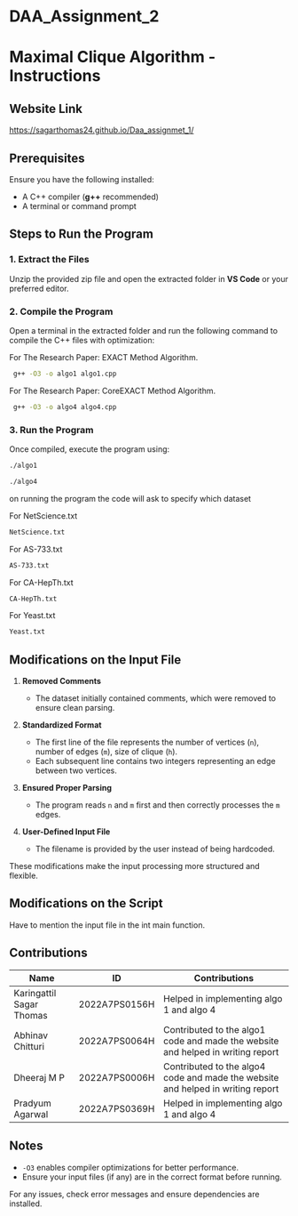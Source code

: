 # DAA_Assignment_2
# Maximal Clique Algorithm - Instructions
## Website Link
https://sagarthomas24.github.io/Daa_assignmet_1/
## Prerequisites
Ensure you have the following installed:

- A C++ compiler (**g++** recommended)
- A terminal or command prompt

## Steps to Run the Program

### 1. Extract the Files
Unzip the provided zip file and open the extracted folder in **VS Code** or your preferred editor.

### 2. Compile the Program
Open a terminal in the extracted folder and run the following command to compile the C++ files with optimization:

For The Research Paper:  EXACT Method Algorithm.
```bash
 g++ -O3 -o algo1 algo1.cpp
```

For The Research Paper:  CoreEXACT Method Algorithm.
```bash
 g++ -O3 -o algo4 algo4.cpp
```



### 3. Run the Program
Once compiled, execute the program using:

```bash
./algo1
```

```bash
./algo4
```
on running the program the code will ask to specify which dataset 

For NetScience.txt
``` bash
NetScience.txt
```
For AS-733.txt
```bash
AS-733.txt
```
For CA-HepTh.txt
``` bash
CA-HepTh.txt
```

For Yeast.txt
``` bash
Yeast.txt
```


## Modifications on the Input File  

1. **Removed Comments**  
   - The dataset initially contained comments, which were removed to ensure clean parsing.  

2. **Standardized Format**  
   - The first line of the file represents the number of vertices (`n`), number of edges (`m`), size of clique (`h`).
   - Each subsequent line contains two integers representing an edge between two vertices.  

3. **Ensured Proper Parsing**  
   - The program reads `n` and `m` first and then correctly processes the `m` edges.  

4. **User-Defined Input File**  
   - The filename is provided by the user instead of being hardcoded.  

These modifications make the input processing more structured and flexible.

## Modifications on the Script
Have to mention the input file in the int main function.

## Contributions  

| Name                        | ID               | Contributions                                                                 |
|-----------------------------|-----------------|-------------------------------------------------------------------------------|
| Karingattil Sagar Thomas    | 2022A7PS0156H   | Helped in implementing algo 1 and algo 4                                                                                                       |
| Abhinav Chitturi            | 2022A7PS0064H   | Contributed to the algo1 code and made the website and helped in writing report                                                                |
| Dheeraj M P                 | 2022A7PS0006H   | Contributed to the algo4 code and made the website and helped in writing report                                                                |
| Pradyum Agarwal             | 2022A7PS0369H   | Helped in implementing algo 1 and algo 4                                                                                                       |

                                                                  



## Notes
- `-O3` enables compiler optimizations for better performance.
- Ensure your input files (if any) are in the correct format before running.

For any issues, check error messages and ensure dependencies are installed.
